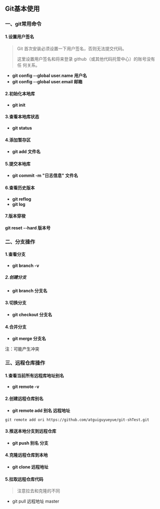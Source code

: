 ## Git基本使用

### 一、git常用命令

#### 1.设置用户签名

> Git 首次安装必须设置一下用户签名，否则无法提交代码。
>
> 这里设置用户签名和将来登录 github（或其他代码托管中心）的账号没有任 何关系。

* **git config --global user.name 用户名** 
* **git config --global user.email 邮箱**

#### 2.初始化本地库

* **git init**

#### 3.查看本地库状态

* **git status**

#### 4.添加暂存区

* **git add 文件名**

#### 5.提交本地库

* **git commit -m "日志信息" 文件名**

#### 6.查看历史版本

* **git reflog**
* **git log**

#### 7.版本穿梭

**git reset --hard 版本号**



### 二、分支操作

#### 1.查看分支

* **git branch -v**

##### 2.创建分支

* **git branch 分支名**

#### 3.切换分支

* **git checkout 分支名**

#### 4.合并分支

* **git merge 分支名**   

注：可能产生冲突



### 三、远程仓库操作

#### 1.查看当前所有远程库地址别名

* **git remote -v**

#### 2.创建远程仓库别名

* **git remote add 别名 远程地址**

`git remote add ori https://github.com/atguiguyueyue/git-shTest.git`

#### 3.推送本地分支到远程仓库

* **git push 别名 分支**

#### 4.克隆远程仓库到本地

* **git clone 远程地址**

#### 5.拉取远程仓库代码

> 注意拉去和克隆的不同

* git pull 远程地址 master